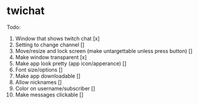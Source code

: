 # twichat

Todo:
  1. Window that shows twitch chat [x]
  2. Setting to change channel []
  3. Move/resize and lock screen (make untargettable unless press button) []
  4. Make window transparent [x]
  5. Make app look pretty (app icon/apperance) []
  6. Font size/options []
  7. Make app downloadable []
  8. Allow nicknames []
  9. Color on username/subscriber []
  10. Make messages clickable []
